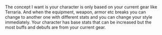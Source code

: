 The concept I want is your character is only based on your current gear like Terraria. And when the equipment, weapon, armor etc breaks you can change to another one with different stats and you can change your style immediately.
Your character has base stats that can be increased but the most buffs and debufs are from your current gear.